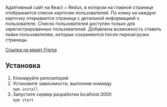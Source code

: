 Адаптивный сайт на React + Redux, в котором на главной странице отображается список карточек пользователей. По клику на каждую карточку открывается страница с детальной информацией о пользователе. Список пользователей доступен только для зарегистрированных пользователей. Добавлена возможность ставить лайки пользователям, которые сохраняются  после перезагрузки страницы.

[Ссылка на макет Figma](https://www.figma.com/file/Nw9TJYCeh8Tmi9cX3KxyqO/%D0%A2%D0%B5%D1%81%D1%82%D0%BE%D0%B2%D0%BE%D0%B5.-%D0%A4%D1%80%D0%BE%D0%BD%D1%82%D0%B5%D0%BD%D0%B4?node-id=0%3A1)

## Установка

1. Клонируйте репозиторий
2. Установите зависимости, выполнив команду  
`npm install`
3. Запустите сервер разработки localhost:3000  
`npm start`

<!-- ### Доработка проекта будет включать: -->
